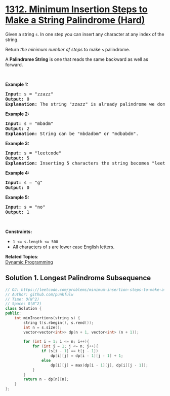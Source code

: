 # [1312. Minimum Insertion Steps to Make a String Palindrome (Hard)](https://leetcode.com/problems/minimum-insertion-steps-to-make-a-string-palindrome/)

<p>Given a string <code>s</code>. In one step you can insert any character at any index of the string.</p>

<p>Return <em>the minimum number of steps</em> to make <code>s</code>&nbsp;palindrome.</p>

<p>A&nbsp;<b>Palindrome String</b>&nbsp;is one that reads the same backward as well as forward.</p>

<p>&nbsp;</p>
<p><strong>Example 1:</strong></p>

<pre><strong>Input:</strong> s = "zzazz"
<strong>Output:</strong> 0
<strong>Explanation:</strong> The string "zzazz" is already palindrome we don't need any insertions.
</pre>

<p><strong>Example 2:</strong></p>

<pre><strong>Input:</strong> s = "mbadm"
<strong>Output:</strong> 2
<strong>Explanation:</strong> String can be "mbdadbm" or "mdbabdm".
</pre>

<p><strong>Example 3:</strong></p>

<pre><strong>Input:</strong> s = "leetcode"
<strong>Output:</strong> 5
<strong>Explanation:</strong> Inserting 5 characters the string becomes "leetcodocteel".
</pre>

<p><strong>Example 4:</strong></p>

<pre><strong>Input:</strong> s = "g"
<strong>Output:</strong> 0
</pre>

<p><strong>Example 5:</strong></p>

<pre><strong>Input:</strong> s = "no"
<strong>Output:</strong> 1
</pre>

<p>&nbsp;</p>
<p><strong>Constraints:</strong></p>

<ul>
	<li><code>1 &lt;= s.length &lt;= 500</code></li>
	<li>All characters of <code>s</code>&nbsp;are lower case English letters.</li>
</ul>

**Related Topics**:  
[Dynamic Programming](https://leetcode.com/tag/dynamic-programming/)

## Solution 1. Longest Palindrome Subsequence


```cpp
// OJ: https://leetcode.com/problems/minimum-insertion-steps-to-make-a-string-palindrome/
// Author: github.com/punkfulw
// Time: O(N^2)
// Space: O(N^2)
class Solution {
public:
    int minInsertions(string s) {
        string t(s.rbegin(), s.rend());
        int n = s.size();
        vector<vector<int>> dp(n + 1, vector<int> (n + 1));
        
        for (int i = 1; i <= n; i++){
            for (int j = 1; j <= n; j++){
                if (s[i - 1] == t[j - 1])
                    dp[i][j] = dp[i - 1][j - 1] + 1;
                else
                    dp[i][j] = max(dp[i - 1][j], dp[i][j - 1]);
            }
        }
        return n - dp[n][n];
    }
};
```
